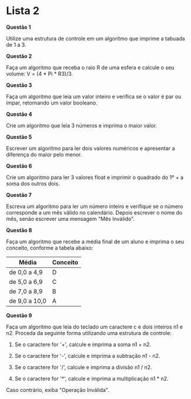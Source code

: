 # Lista 2

**Questão 1**

 Utilize uma estrutura de controle em um algoritmo que imprime a tabuada de 1 a 3.

**Questão 2**

 Faça um algoritmo que receba o raio R de uma esfera e calcule o seu volume: V = (4 * Pi * R3)/3.

**Questão 3**

 Faça um algoritmo que leia um valor inteiro e verifica se o valor é par ou ímpar, retornando um valor booleano.

**Questão 4**

 Crie um algoritmo que leia 3 números e imprima o maior valor.

**Questão 5**

 Escrever um algoritmo para ler dois valores numéricos e apresentar a diferença do maior pelo menor.

**Questão 6**

 Crie um algoritmo para ler 3 valores float e imprimir o quadrado do 1º + a soma dos outros dois.

**Questão 7**

 Escreva um algoritmo para ler um número inteiro e verifique se o número corresponde a um mês válido no calendário. Depois escrever o nome do mês, senão escrever uma mensagem "Mês Inválido".

**Questão 8**

 Faça um algoritmo que recebe a média final de um aluno e imprima o seu conceito, conforme a tabela abaixo:

Média | Conceito
--- | ---
de 0,0 a 4,9  | D
de 5,0 a 6,9  | C
de 7,0 a 8,9  | B
de 9,0 a 10,0 | A

**Questão 9**

 Faça um algoritmo que leia do teclado um caractere c e dois inteiros n1 e n2. Proceda da seguinte forma utilizando uma estrutura de controle:

1. Se o caractere for '+', calcule e imprima a soma n1 + n2.

2. Se o caractere for '-', calcule e imprima a subtração n1 - n2.

3. Se o caractere for '/', calcule e imprima a divisão n1 / n2.

4. Se o caractere for '*', calcule e imprima a multiplicação n1 * n2.

Caso contrário, exiba "Operação Inválida".